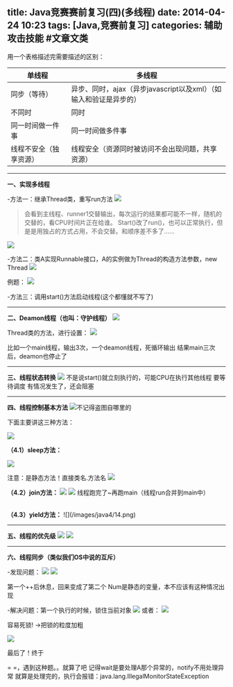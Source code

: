 title: Java竞赛赛前复习(四)(多线程)
date: 2014-04-24 10:23
tags: [Java,竞赛前复习]
categories: 辅助攻击技能 #文章文类
---

用一个表格描述完需要描述的区别：

单线程 | 多线程
------------ | ------------- 
同步（等待） | 异步、同时，ajax（异步javascript以及xml）（如输入和验证是异步的）
不同时 | 同时
同一时间做一件事|同一时间做多件事
线程不安全（独享资源）|线程安全（资源同时被访问不会出现问题，共享资源）

---

<b>一、实现多线程</b>

-方法一：继承Thread类，重写run方法
![](/images/java4/1.png)
 
>会看到主线程、runner1交替输出，每次运行的结果都可能不一样，随机的交替的，看CPU时间片正在给谁。
Start()改了run()，也可以正常执行，但是是用独占的方式占用，不会交替。和顺序差不多了……

![](/images/java4/2.png)



-方法二：类A实现Runnable接口，A的实例做为Thread的构造方法参数，new Thread
![](/images/java4/3.png)

例题：
![](/images/java4/4.png)

-方法三：调用start()方法启动线程(这个都懂就不写了)

---

<b>二、Deamon线程（也叫：守护线程）</b>
![](/images/java4/5.png)

Thread类的方法，进行设置：
![](/images/java4/6.png)




比如一个main线程，输出3次，一个deamon线程，死循环输出
结果main三次后，deamon也停止了


---

<b>三、线程状态转换</b>
![](/images/java4/7.png)
不是说start()就立刻执行的，可能CPU在执行其他线程
要等待调度
有情况发生了，还会阻塞

---

<b>四、线程控制基本方法</b>
![不记得盗图自哪里的](/images/java4/8.png)


下面主要讲这三种方法：

![](/images/java4/9.png)

<b>（4.1）sleep方法：</b>

![](/images/java4/10.png)

注意：是静态方法！直接类名.方法名
![](/images/java4/11.png)
<br>

<b>（4.2）join方法：</b>
![](/images/java4/12.png)
![](/images/java4/13.png)
线程跑完了~再跑main（线程run合并到main中）

<br>
<b>（4.3）yield方法：</b>
![](/images/java4/14.png)

---

<b>五、线程的优先级</b>
![](/images/java4/15.png)
![](/images/java4/16.png)

---

<b>六、线程同步（类似我们OS中说的互斥）</b>

-发现问题：
![](/images/java4/17.png)
![](/images/java4/18.png)
 
第一个++后休息，回来变成了第二个
Num是静态的变量，本不应该有这种情况出现

-解决问题：第一个执行的时候，锁住当前对象
![](/images/java4/19.png)
或者：
![](/images/java4/20.png)






容易死锁!
->把锁的粒度加粗



![](/images/java4/21.png)





最后了！终于

= =，遇到这种题。。就算了吧
记得wait是要处理A那个异常的，notify不用处理异常
就算是处理完的，执行会报错：java.lang.IllegalMonitorStateException